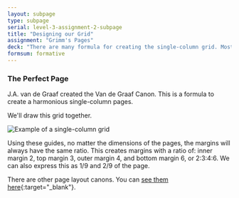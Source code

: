 ```yaml
---
layout: subpage
type: subpage
serial: level-3-assignment-2-subpage
title: "Designing our Grid"
assignment: "Grimm's Pages"
deck: "There are many formula for creating the single-column grid. Most of them are trash, myths. There are others which are actually useful. The first is the Van de Graaf Canon. Let's dive in!"
formsum: formative
---
```

### The Perfect Page 

J.A. van de Graaf created the Van de Graaf Canon. This is a formula to create a harmonious single-column pages.

We'll draw this grid together.

![Example of a single-column grid]({{site.url}}/svg/van-de-graaf-canon.svg "Example of a single-column grid")

Using these guides, no matter the dimensions of the pages, the margins will always have the same ratio. This creates margins with a ratio of: inner margin 2, top margin 3, outer margin 4, and bottom margin 6, or 2:3:4:6. We can also express this as 1/9 and 2/9 of the page.

There are other page layout canons. You can [see them here](https://en.wikipedia.org/wiki/Canons_of_page_construction){:target="_blank"}.